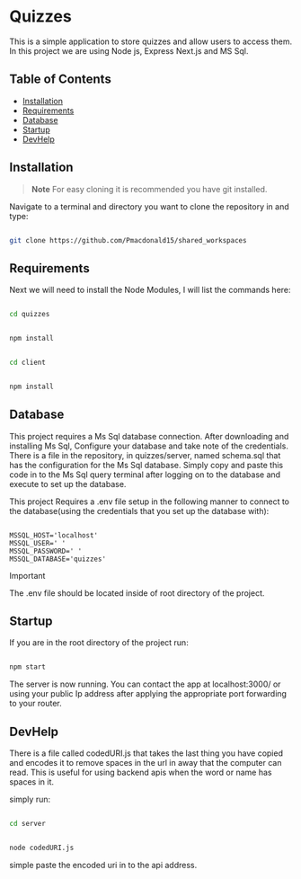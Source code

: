 # Quizzes

This is a simple application to store quizzes and allow users to access them. In this project we are using Node js, Express  Next.js and MS Sql.
 

## Table of Contents

- [Installation](#Installation)
- [Requirements](#Requirements)
- [Database](#Database)
- [Startup](#Startup)
- [DevHelp](#DevHelp)

## Installation

> **Note**
> For easy cloning it is recommended you have git installed.

Navigate to a terminal and directory you want to clone the repository in and type:

 ```bash

git clone https://github.com/Pmacdonald15/shared_workspaces

```

## Requirements

Next we will need to install the Node Modules, I will list the commands here:

```bash

cd quizzes

```

```bash

npm install

```

```bash

cd client

```

```bash

npm install

```

## Database

This project requires a Ms Sql database connection. After downloading and installing Ms Sql, Configure your database and take note of the credentials. There is a file in the repository, in quizzes/server, named schema.sql that has the configuration for the Ms Sql database. Simply copy and paste this code in to the Ms Sql query terminal after logging on to the database and execute to set up the database.

This project Requires a .env file setup in the following manner to connect to the database(using the credentials that you set up the database with): 

 ```

MSSQL_HOST='localhost'
MSSQL_USER=' '
MSSQL_PASSWORD=' '
MSSQL_DATABASE='quizzes'

```

> [!IMPORTANT]
>The .env file should be located inside of root directory of the project.

## Startup

If you are in the root directory of the project run:

```bash

npm start

```

The server is now running. You can contact the app at localhost:3000/ or using your public Ip address after applying the appropriate port forwarding to your router.

## DevHelp

There is a file called codedURI.js that takes the last thing you have copied and encodes it to remove spaces in the url in away that the computer can read. This is useful for using backend apis when the word or name has spaces in it.

simply run:

```bash

cd server

```

```bash

node codedURI.js

```

simple paste the encoded uri in to the api address.
